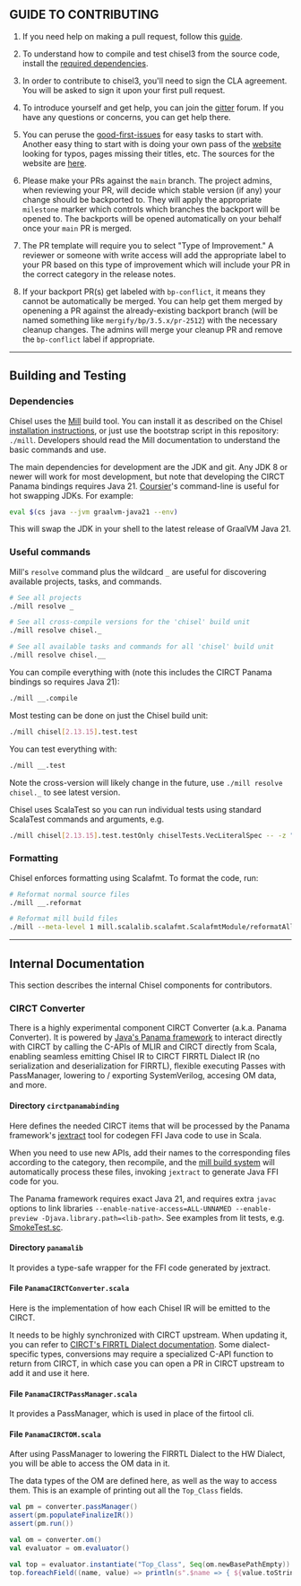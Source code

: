 ## GUIDE TO CONTRIBUTING

1. If you need help on making a pull request, follow this [guide](https://docs.github.com/en/github/collaborating-with-pull-requests/proposing-changes-to-your-work-with-pull-requests/about-pull-requests).

2. To understand how to compile and test chisel3 from the source code, install the [required dependencies](https://www.chisel-lang.org/docs/installation).

3. In order to contribute to chisel3, you'll need to sign the CLA agreement. You will be asked to sign it upon your first pull request.

<!-- This ones helped me a lot -->

4. To introduce yourself and get help, you can join the [gitter](https://gitter.im/freechipsproject/chisel3) forum. If you have any questions or concerns, you can get help there.

5. You can peruse the [good-first-issues](https://github.com/chipsalliance/chisel3/issues?q=is%3Aissue+is%3Aopen+label%3A%22good+first+issue%22) for easy tasks to start with. Another easy thing to start with is doing your own pass of the [website](https://www.chisel-lang.org/chisel3/docs/introduction.html) looking for typos, pages missing their titles, etc. The sources for the website are [here](https://github.com/chipsalliance/chisel3/tree/master/docs).

6. Please make your PRs against the `main` branch. The project admins, when reviewing your PR, will decide which stable version (if any) your change should be backported to. They will apply the appropriate `milestone` marker which controls which branches the backport will be opened to. The backports will be opened automatically on your behalf once your `main` PR is merged.

7. The PR template will require you to select "Type of Improvement." A reviewer or someone with write access will add the appropriate label to your PR based on this type of improvement which will include your PR in the correct category in the release notes.

8. If your backport PR(s) get labeled with `bp-conflict`, it means they cannot be automatically be merged. You can help get them merged by openening a PR against the already-existing backport branch (will be named something like `mergify/bp/3.5.x/pr-2512`) with the necessary cleanup changes. The admins will merge your cleanup PR and remove the `bp-conflict` label if appropriate.

---

## Building and Testing

### Dependencies

Chisel uses the [Mill](https://mill-build.org/) build tool.
You can install it as described on the Chisel [installation instructions](https://www.chisel-lang.org/docs/installation), or just use the bootstrap script in this repository: `./mill`.
Developers should read the Mill documentation to understand the basic commands and use.

The main dependencies for development are the JDK and git.
Any JDK 8 or newer will work for most development, but note that developing the CIRCT Panama bindings requires Java 21. 
[Coursier](https://get-coursier.io)'s command-line is useful for hot swapping JDKs.
For example:

```sh
eval $(cs java --jvm graalvm-java21 --env)
```

This will swap the JDK in your shell to the latest release of GraalVM Java 21.

### Useful commands

Mill's `resolve` command plus the wildcard `_` are useful for discovering available projects, tasks, and commands.

```sh
# See all projects
./mill resolve _

# See all cross-compile versions for the 'chisel' build unit
./mill resolve chisel._

# See all available tasks and commands for all 'chisel' build unit
./mill resolve chisel.__
```

You can compile everything with (note this includes the CIRCT Panama bindings so requires Java 21):
```sh
./mill __.compile
```

Most testing can be done on just the Chisel build unit:
```sh
./mill chisel[2.13.15].test.test
```

You can test everything with:
```sh
./mill __.test
```

Note the cross-version will likely change in the future, use `./mill resolve chisel._` to see latest version.

Chisel uses ScalaTest so you can run individual tests using standard ScalaTest commands and arguments, e.g.
```sh
./mill chisel[2.13.15].test.testOnly chiselTests.VecLiteralSpec -- -z "lits must fit in vec element width"
```

### Formatting

Chisel enforces formatting using Scalafmt.
To format the code, run:

```sh
# Reformat normal source files
./mill __.reformat

# Reformat mill build files
./mill --meta-level 1 mill.scalalib.scalafmt.ScalafmtModule/reformatAll sources
```

---

## Internal Documentation

This section describes the internal Chisel components for contributors.

### CIRCT Converter

There is a highly experimental component CIRCT Converter (a.k.a. Panama Converter). It is powered by [Java's Panama framework](https://openjdk.org/projects/panama/) to interact directly with CIRCT by calling the C-APIs of MLIR and CIRCT directly from Scala, enabling seamless emitting Chisel IR to CIRCT FIRRTL Dialect IR (no serialization and deserialization for FIRRTL), flexible executing Passes with PassManager, lowering to / exporting SystemVerilog, accesing OM data, and more.

#### Directory `circtpanamabinding`

Here defines the needed CIRCT items that will be processed by the Panama framework's [jextract](https://github.com/openjdk/jextract) tool for codegen FFI Java code to use in Scala.

When you need to use new APIs, add their names to the corresponding files according to the category, then recompile, and the [mill build system](https://github.com/chipsalliance/chisel/blob/master/common.sc) will automatically process these files, invoking `jextract` to generate Java FFI code for you.

The Panama framework requires exact Java 21, and requires extra `javac` options to link libraries `--enable-native-access=ALL-UNNAMED --enable-preview -Djava.library.path=<lib-path>`. See examples from lit tests, e.g. [SmokeTest.sc](https://github.com/chipsalliance/chisel/blob/main/lit/tests/SmokeTest.sc).

#### Directory `panamalib`

It provides a type-safe wrapper for the FFI code generated by jextract.

#### File `PanamaCIRCTConverter.scala`

Here is the implementation of how each Chisel IR will be emitted to the CIRCT.

It needs to be highly synchronized with CIRCT upstream. When updating it, you can refer to [CIRCT's FIRRTL Dialect documentation](https://circt.llvm.org/docs/Dialects/FIRRTL/). Some dialect-specific types, conversions may require a specialized C-API function to return from CIRCT, in which case you can open a PR in CIRCT upstream to add it and use it here.

#### File `PanamaCIRCTPassManager.scala`

It provides a PassManager, which is used in place of the firtool cli.

#### File `PanamaCIRCTOM.scala`

After using PassManager to lowering the FIRRTL Dialect to the HW Dialect, you will be able to access the OM data in it.

The data types of the OM are defined here, as well as the way to access them. This is an example of printing out all the `Top_Class` fields.

```scala
val pm = converter.passManager()
assert(pm.populateFinalizeIR())
assert(pm.run())

val om = converter.om()
val evaluator = om.evaluator()

val top = evaluator.instantiate("Top_Class", Seq(om.newBasePathEmpty)).get
top.foreachField((name, value) => println(s".$name => { ${value.toString} }"))
```
